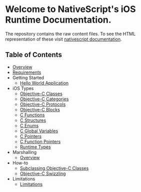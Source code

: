 # Welcome to NativeScript's iOS Runtime Documentation.
The repository contains the raw content files. To see the HTML representation of these visit [nativescript documentation](http://docs.nativescript.org).

## Table of Contents
* [Overview](Overview.md)
* [Requirements](Requirements.md)
* Getting Started
  * [Hello World Application](getting-started/HelloWorld.md)
* iOS Types
  * [Objective-C Classes](types/ObjC-Classes.md)
  * [Objective-C Categories](types/ObjC-Categories.md)
  * [Objective-C Protocols](types/ObjC-Protocols.md)
  * [Objective-C Blocks](types/ObjC-Blocks.md)
  * [C Functions](types/C-Functions.md)
  * [C Structures](types/C-Structures.md)
  * [C Enums](types/C-Enums.md)
  * [C Global Variables](types/C-Global-Variables.md)
  * [C Pointers](types/C-Pointers.md)
  * [C Function Pointers](types/C-Function-Pointers.md)
  * [Runtime Types](types/Runtime-Types.md)
* Marshalling
  * [Overview](marshalling/Marshalling-Overview.md)
* How-to
  * [Subclassing Objective-C Classes](how-to/ObjC-Subclassing.md)
  * [Objective-C Swizzling](how-to/ObjC-Swizzling.md)
* Limitations
  * [Limitations](Limitations.md)